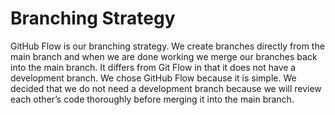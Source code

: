 # Branching Strategy

GitHub Flow is our branching strategy. We create branches directly from the main branch and when we are done working we merge our branches back into the main branch. It differs from Git Flow in that it does not have a development branch. We chose GitHub Flow because it is simple. We decided that we do not need a development branch because we will review each other’s code thoroughly before merging it into the main branch.